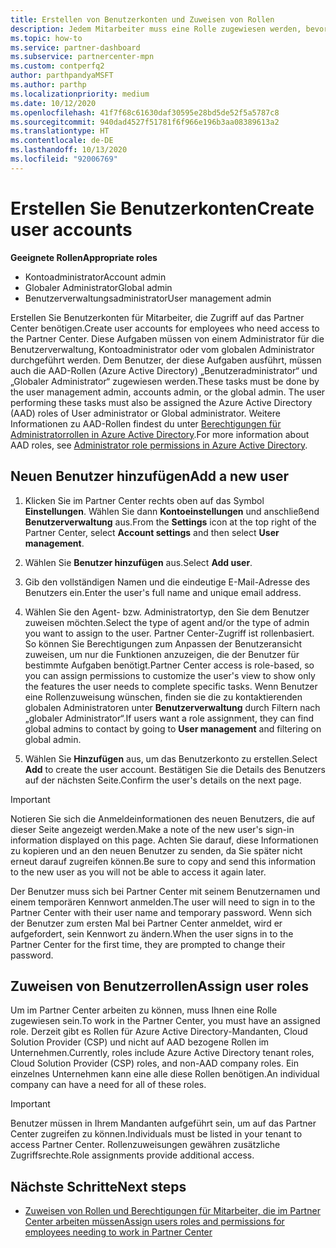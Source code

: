 ```yaml
---
title: Erstellen von Benutzerkonten und Zuweisen von Rollen
description: Jedem Mitarbeiter muss eine Rolle zugewiesen werden, bevor er auf das Partner Center zugreifen kann. Erfahren Sie, wie Sie Benutzerkonten erstellen, Rollen zuweisen und Berechtigungen festlegen.
ms.topic: how-to
ms.service: partner-dashboard
ms.subservice: partnercenter-mpn
ms.custom: contperfq2
author: parthpandyaMSFT
ms.author: parthp
ms.localizationpriority: medium
ms.date: 10/12/2020
ms.openlocfilehash: 41f7f68c61630daf30595e28bd5de52f5a5787c8
ms.sourcegitcommit: 940dad4527f51781f6f966e196b3aa08389613a2
ms.translationtype: HT
ms.contentlocale: de-DE
ms.lasthandoff: 10/13/2020
ms.locfileid: "92006769"
---
```

# <a name="create-user-accounts"></a><span data-ttu-id="b9526-104">Erstellen Sie Benutzerkonten</span><span class="sxs-lookup"><span data-stu-id="b9526-104">Create user accounts</span></span>  

<span data-ttu-id="b9526-105">**Geeignete Rollen**</span><span class="sxs-lookup"><span data-stu-id="b9526-105">**Appropriate roles**</span></span>

- <span data-ttu-id="b9526-106">Kontoadministrator</span><span class="sxs-lookup"><span data-stu-id="b9526-106">Account admin</span></span>
- <span data-ttu-id="b9526-107">Globaler Administrator</span><span class="sxs-lookup"><span data-stu-id="b9526-107">Global admin</span></span>
- <span data-ttu-id="b9526-108">Benutzerverwaltungsadministrator</span><span class="sxs-lookup"><span data-stu-id="b9526-108">User management admin</span></span>

<span data-ttu-id="b9526-109">Erstellen Sie Benutzerkonten für Mitarbeiter, die Zugriff auf das Partner Center benötigen.</span><span class="sxs-lookup"><span data-stu-id="b9526-109">Create user accounts for employees who need access to the Partner Center.</span></span> <span data-ttu-id="b9526-110">Diese Aufgaben müssen von einem Administrator für die Benutzerverwaltung, Kontoadministrator oder vom globalen Administrator durchgeführt werden. Dem Benutzer, der diese Aufgaben ausführt, müssen auch die AAD-Rollen (Azure Active Directory) „Benutzeradministrator“ und „Globaler Administrator“ zugewiesen werden.</span><span class="sxs-lookup"><span data-stu-id="b9526-110">These tasks must be done by the user management admin, accounts admin, or the global admin. The user performing these tasks must also be assigned the Azure Active Directory (AAD) roles of User administrator or Global administrator.</span></span> <span data-ttu-id="b9526-111">Weitere Informationen zu AAD-Rollen findest du unter [Berechtigungen für Administratorrollen in Azure Active Directory](/azure/active-directory/users-groups-roles/directory-assign-admin-roles).</span><span class="sxs-lookup"><span data-stu-id="b9526-111">For more information about AAD roles, see [Administrator role permissions in Azure Active Directory](/azure/active-directory/users-groups-roles/directory-assign-admin-roles).</span></span>

## <a name="add-a-new-user"></a><span data-ttu-id="b9526-112">Neuen Benutzer hinzufügen</span><span class="sxs-lookup"><span data-stu-id="b9526-112">Add a new user</span></span>

1. <span data-ttu-id="b9526-113">Klicken Sie im Partner Center rechts oben auf das Symbol **Einstellungen**. Wählen Sie dann **Kontoeinstellungen** und anschließend **Benutzerverwaltung** aus.</span><span class="sxs-lookup"><span data-stu-id="b9526-113">From the **Settings** icon at the top right of the Partner Center, select **Account settings** and then select **User management**.</span></span>

2. <span data-ttu-id="b9526-114">Wählen Sie **Benutzer hinzufügen** aus.</span><span class="sxs-lookup"><span data-stu-id="b9526-114">Select **Add user**.</span></span>

3. <span data-ttu-id="b9526-115">Gib den vollständigen Namen und die eindeutige E-Mail-Adresse des Benutzers ein.</span><span class="sxs-lookup"><span data-stu-id="b9526-115">Enter the user's full name and unique email address.</span></span>

4. <span data-ttu-id="b9526-116">Wählen Sie den Agent- bzw. Administratortyp, den Sie dem Benutzer zuweisen möchten.</span><span class="sxs-lookup"><span data-stu-id="b9526-116">Select the type of agent and/or the type of admin you want to assign to the user.</span></span> <span data-ttu-id="b9526-117">Partner Center-Zugriff ist rollenbasiert. So können Sie Berechtigungen zum Anpassen der Benutzeransicht zuweisen, um nur die Funktionen anzuzeigen, die der Benutzer für bestimmte Aufgaben benötigt.</span><span class="sxs-lookup"><span data-stu-id="b9526-117">Partner Center access is role-based, so you can assign permissions to customize the user's view to show only the features the user needs to complete specific tasks.</span></span>  <span data-ttu-id="b9526-118">Wenn Benutzer eine Rollenzuweisung wünschen, finden sie die zu kontaktierenden globalen Administratoren unter **Benutzerverwaltung** durch Filtern nach „globaler Administrator“.</span><span class="sxs-lookup"><span data-stu-id="b9526-118">If users want a role assignment, they can find global admins to contact by going to **User management** and filtering on global admin.</span></span>

5. <span data-ttu-id="b9526-119">Wählen Sie **Hinzufügen** aus, um das Benutzerkonto zu erstellen.</span><span class="sxs-lookup"><span data-stu-id="b9526-119">Select **Add** to create the user account.</span></span> <span data-ttu-id="b9526-120">Bestätigen Sie die Details des Benutzers auf der nächsten Seite.</span><span class="sxs-lookup"><span data-stu-id="b9526-120">Confirm the user's details on the next page.</span></span>

> [!IMPORTANT]  
> <span data-ttu-id="b9526-121">Notieren Sie sich die Anmeldeinformationen des neuen Benutzers, die auf dieser Seite angezeigt werden.</span><span class="sxs-lookup"><span data-stu-id="b9526-121">Make a note of the new user's sign-in information displayed on this page.</span></span> <span data-ttu-id="b9526-122">Achten Sie darauf, diese Informationen zu kopieren und an den neuen Benutzer zu senden, da Sie später nicht erneut darauf zugreifen können.</span><span class="sxs-lookup"><span data-stu-id="b9526-122">Be sure to copy and send this information to the new user as you will not be able to access it again later.</span></span> 

<span data-ttu-id="b9526-123">Der Benutzer muss sich bei Partner Center mit seinem Benutzernamen und einem temporären Kennwort anmelden.</span><span class="sxs-lookup"><span data-stu-id="b9526-123">The user will need to sign in to the Partner Center with their user name and temporary password.</span></span> <span data-ttu-id="b9526-124">Wenn sich der Benutzer zum ersten Mal bei Partner Center anmeldet, wird er aufgefordert, sein Kennwort zu ändern.</span><span class="sxs-lookup"><span data-stu-id="b9526-124">When the user signs in to the Partner Center for the first time, they are prompted to change their password.</span></span>

## <a name="assign-user-roles"></a><span data-ttu-id="b9526-125">Zuweisen von Benutzerrollen</span><span class="sxs-lookup"><span data-stu-id="b9526-125">Assign user roles</span></span>

<span data-ttu-id="b9526-126">Um im Partner Center arbeiten zu können, muss Ihnen eine Rolle zugewiesen sein.</span><span class="sxs-lookup"><span data-stu-id="b9526-126">To work in the Partner Center, you must have an assigned role.</span></span>  <span data-ttu-id="b9526-127">Derzeit gibt es Rollen für Azure Active Directory-Mandanten, Cloud Solution Provider (CSP) und nicht auf AAD bezogene Rollen im Unternehmen.</span><span class="sxs-lookup"><span data-stu-id="b9526-127">Currently, roles include Azure Active Directory tenant roles, Cloud Solution Provider (CSP) roles, and non-AAD company roles.</span></span> <span data-ttu-id="b9526-128">Ein einzelnes Unternehmen kann eine alle diese Rollen benötigen.</span><span class="sxs-lookup"><span data-stu-id="b9526-128">An individual company can have a need for all of these roles.</span></span>

>[!Important]
><span data-ttu-id="b9526-129">Benutzer müssen in Ihrem Mandanten aufgeführt sein, um auf das Partner Center zugreifen zu können.</span><span class="sxs-lookup"><span data-stu-id="b9526-129">Individuals must be listed in your tenant to access Partner Center.</span></span> <span data-ttu-id="b9526-130">Rollenzuweisungen gewähren zusätzliche Zugriffsrechte.</span><span class="sxs-lookup"><span data-stu-id="b9526-130">Role assignments provide additional access.</span></span>

## <a name="next-steps"></a><span data-ttu-id="b9526-131">Nächste Schritte</span><span class="sxs-lookup"><span data-stu-id="b9526-131">Next steps</span></span>

- [<span data-ttu-id="b9526-132">Zuweisen von Rollen und Berechtigungen für Mitarbeiter, die im Partner Center arbeiten müssen</span><span class="sxs-lookup"><span data-stu-id="b9526-132">Assign users roles and permissions for employees needing to work in Partner Center</span></span>](permissions-overview.md)
